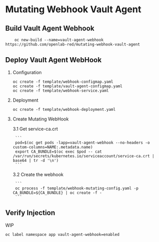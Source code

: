 # Mutating Webhook Vault Agent

## Build Vault Agent Webhook

```
    oc new-build --name=vault-agent-webhook https://github.com/openlab-red/mutating-webhook-vault-agent
```

## Deploy Vault Agent WebHook

1. Configuration

    ```
    oc create -f template/webhook-configmap.yaml
    oc create -f template/vault-agent-configmap.yaml
    oc create -f template/webhook-service.yaml
    ```

2. Deployment

    ```
    oc create -f template/webhook-deployment.yaml
    ```

3. Create Mutating WebHook

    3.1 Get service-ca.crt

        ```
        pod=$(oc get pods -lapp=vault-agent-webhook --no-headers -o custom-columns=NAME:.metadata.name)
        export CA_BUNDLE=$(oc exec $pod -- cat /var/run/secrets/kubernetes.io/serviceaccount/service-ca.crt | base64 | tr -d '\n')
        ```

    3.2 Create the webhook

        ```
        oc process -f template/webhook-mutating-config.yaml -p CA_BUNDLE=${CA_BUNDLE} | oc create -f -
        ```

## Verify Injection

WIP

```
oc label namespace app vault-agent-webhook=enabled
```